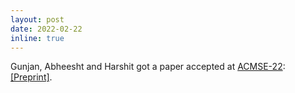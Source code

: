 ```yaml
---
layout: post
date: 2022-02-22
inline: true
---
```


Gunjan, Abheesht and Harshit got a paper accepted at <a rel="external nofollow" href="https://acmse.net/2022/" target="_blank">ACMSE-22</a>: <a rel="external nofollow" href="https://arxiv.org/abs/2105.09448" target="_blank">[Preprint]</a>.
